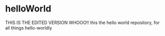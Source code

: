 helloWorld
==========
THIS IS THE EDITED VERSION WHOOO!!
this the hello world repository, for all things hello-worldly
